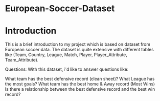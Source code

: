 # European-Soccer-Dataset
# Introduction
This is a brief introduction to my project which is based on dataset from European soccer data. The dataset is quite extensive with different tables like (Team, Country, League, Match, Player, Player_Attribute, Team_Attribute).

Questions: With this dataset, i'd like to answer questions like:

What team has the best defensive record (clean sheet)?
What League has the most goals?
What team has the best home & Away record (Most Wins)
Is there a relationship between the best defensive record and the best win record?
